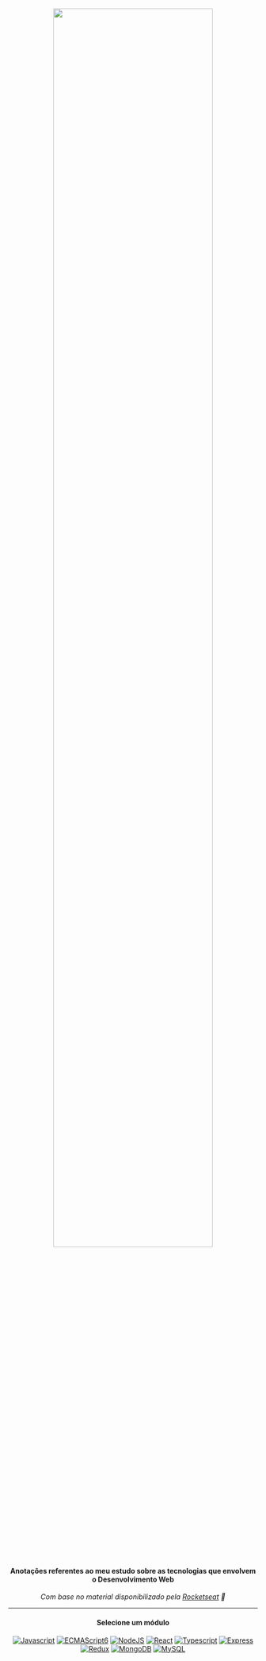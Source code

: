 <div  align="center">
<!-- Top Image and Title -->
<h1>
<img  src="https://i.imgur.com/ZgjxOT4.png"  width="80%"><br/>
</h1>
<!-- Subtitle/Description -->
  
#### Anotações referentes ao meu estudo sobre as tecnologias que envolvem o Desenvolvimento Web
*Com base no material disponibilizado pela [Rocketseat](https://rocketseat.com.br/) 🚀*
<hr>

#### Selecione um módulo<br>

[![Javascript](https://img.shields.io/badge/javascript%20-%23323330.svg?&style=for-the-badge&logo=javascript&logoColor=black&color=ffe05d)](./javascript.md)
[![ECMAScript6](https://img.shields.io/badge/ECMAScript6-%23FA7343.svg?&style=for-the-badge&logo=javascript&logoColor=white)](./ecmascript6.md)
[![NodeJS](https://img.shields.io/badge/node.js%20-%2343853D.svg?&style=for-the-badge&logo=node.js&logoColor=white&color=28df99)](./node.md)
[![React](https://img.shields.io/badge/react%20-%2320232a.svg?&style=for-the-badge&logo=react&logoColor=FFF&color=19d3da)](./react.md)
[![Typescript](https://img.shields.io/badge/typescript%20-%23007ACC.svg?&style=for-the-badge&logo=typescript&logoColor=white)](./javascript.md)
[![Express](https://img.shields.io/badge/Express.js-404D59?style=for-the-badge)](www.google.com)
[![Redux](https://img.shields.io/badge/Redux-593D88?style=for-the-badge&logo=redux&logoColor=white)](www.google.com)
[![MongoDB](https://img.shields.io/badge/MongoDB-%234ea94b.svg?&style=for-the-badge&logo=mongodb&logoColor=white)](www.google.com)
[![MySQL](https://img.shields.io/badge/mysql-%2313988a.svg?&style=for-the-badge&logo=mysql&logoColor=white)](www.google.com)

<!--
Commit Template
📝 docs: ...
-->

</div>
